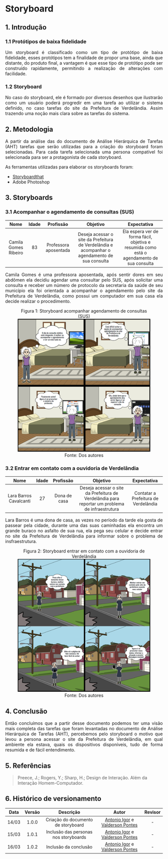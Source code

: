 # Storyboard

## 1. Introdução

### 1.1 Protótipos de baixa fidelidade
<p align="justify">
Um storyboard é classificado como um tipo de protótipo de baixa fidelidade, esses protótipos tem a finalidade de propor uma base, ainda que distante, do produto final, a vantagem é que esse tipo de protótipo pode ser construído rapidamente, permitindo a realização de alterações com facilidade. 
</p>

### 1.2 Storyboard
<p align="justify">
No caso do storyboard, ele é formado por diversos desenhos que ilustrarão como um usuário poderá progredir em uma tarefa ao utilizar o sistema definido, no caso tarefas do site da Prefeitura de Verdelândia. Assim trazendo uma noção mais clara sobre as tarefas do sistema.
</p>

## 2. Metodologia 
<p align="justify">
A partir da análise das do documento de Análise Hierárquica de Tarefas (AHT) tarefas que serão utilizadas para a criação do storyboard foram selecionadas. Para cada tarefa selecionada uma persona compatível foi selecionada para ser a protagonista de cada storyboard.
</p>
<p align="justify">
As ferramentas utilizadas para elaborar os storyboards foram: 
</p>

- <a href="https://www.storyboardthat.com/pt" target="_blanck">Storyboardthat</a>
- Adobe Photoshop


## 3. Storyboards

### 3.1 Acompanhar o agendamento de consultas (SUS)

| Nome  | Idade | Profissão | Objetivo | Expectativa |
| :--:  | :---: | :-------: | :------: | :---------: |
| Camila Gomes Ribeiro | 83 | Professora aposentada | Deseja acessar o site da Prefeitura de Verdelândia e acompanhar o agendamento de sua consulta | Ela espera ver de forma fácil, objetiva e resumida como está o agendamento de sua consulta |

<p align="justify">
Camila Gomes é uma professora aposentada, após sentir dores em seu abdômen ela decidiu agendar uma consultar pelo SUS, após solicitar uma consulta e receber um número de protocolo da secretaria da saúde de seu município ela foi orientada a acompanhar o agendamento pelo site da Prefeitura de Verdelândia, como possui um computador em sua casa ela decide realizar o procedimento.
</p>

<center>
<figure>
  <figcaption>
    Figura 1: Storyboard acompanhar agendamento de consultas (SUS)
  </figcaption>
  <img 
    src="../../../assets/storyboards/storyboard1.png" alt="storyboard-agendamento" 
  />
  <figcaption>
    Fonte: Dos autores
  </figcaption>
</figure>
</center>

### 3.2 Entrar em contato com a ouvidoria de Verdelândia

| Nome | Idade | Profissão | Objetivo | Expectativa |
| :--: | :---: | :-------: | :------: | :---------: |
| Lara Barros Cavalcanti | 27 | Dona de casa | Deseja acessar o site da Prefeitura de Verdelândia para reportar um problema de infraestrutura | Contatar a Prefeitura de Verdelândia |

<p align="justify">
Lara Barros é uma dona de casa, as vezes no período da tarde ela gosta de passear pela cidade, durante uma das suas caminhadas ela encontra um grande buraco no asfalto de sua rua, ela pega seu celular e decide entrar no site da Prefeitura de Verdelândia para informar sobre o problema de insfraestrutura.
</p>

<center>
<figure>
  <figcaption>
    Figura 2: Storyboard entrar em contato com a ouvidoria de Verdelândia
  </figcaption>
  <img 
    src="../../../assets/storyboards/storyboard2.png" alt="storyboard-contato" 
  />
  <figcaption>
    Fonte: Dos autores
  </figcaption>
</figure>
</center>

## 4. Conclusão
<p align="justify">
Então concluímos que a partir desse documento podemos ter uma visão mais completa das tarefas que foram levantadas no documento de Análise Hierárquica de Tarefas (AHT), percebemos pelo storyboard o motivo que levou a persona acessar o site da Prefeitura de Verdelândia, em qual ambiente ela estava, quais os dispositivos disponíveis, tudo de forma resumida e de fácil entendimento.
</p>

## 5. Referências

> Preece, J.; Rogers, Y.; Sharp, H.; Design de Interação. Além da Interação Homem-Computador.

## 6. Histórico de versionamento
 
| Data  | Versão | Descrição | Autor | Revisor |
| :--:  | :----: | :-------: | :---: | :-----: |
| 14/03 | 1.0.0 | Criação do documento de storyboard | [Antonio Igor](https://github.com/antonioigorcarvalho) e [Valderson Pontes](https://github.com/valdersonjr) | - |
| 15/03 | 1.0.1 | Inclusão das personas nos storyboards | [Antonio Igor](https://github.com/antonioigorcarvalho) e [Valderson Pontes](https://github.com/valdersonjr) | - |
| 16/03 | 1.0.2 | Inclusão da conclusão | [Antonio Igor](https://github.com/antonioigorcarvalho) e [Valderson Pontes](https://github.com/valdersonjr) | - |